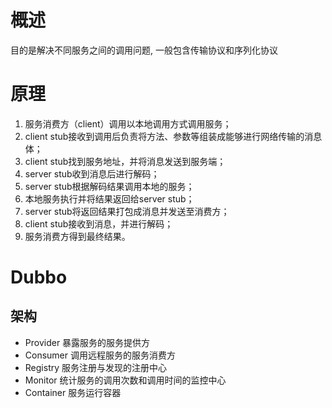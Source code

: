 # 概述

目的是解决不同服务之间的调用问题, 一般包含传输协议和序列化协议 

# 原理

1. 服务消费方（client）调用以本地调用方式调用服务；
2. client stub接收到调用后负责将方法、参数等组装成能够进行网络传输的消息体；
3. client stub找到服务地址，并将消息发送到服务端；
4. server stub收到消息后进行解码；
5. server stub根据解码结果调用本地的服务；
6. 本地服务执行并将结果返回给server stub；
7. server stub将返回结果打包成消息并发送至消费方；
8. client stub接收到消息，并进行解码；
9. 服务消费方得到最终结果。

# Dubbo

## 架构

- Provider     暴露服务的服务提供方
- Consumer     调用远程服务的服务消费方
- Registry     服务注册与发现的注册中心
- Monitor     统计服务的调用次数和调用时间的监控中心
- Container     服务运行容器